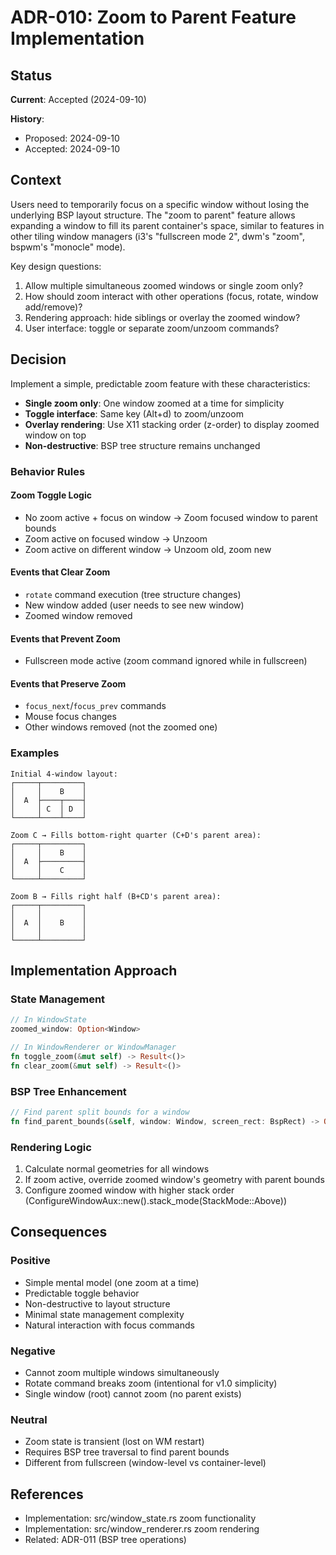 # ADR-010: Zoom to Parent Feature Implementation

## Status
**Current**: Accepted (2024-09-10)

**History**:
- Proposed: 2024-09-10
- Accepted: 2024-09-10

## Context
Users need to temporarily focus on a specific window without losing the underlying BSP layout structure. The "zoom to parent" feature allows expanding a window to fill its parent container's space, similar to features in other tiling window managers (i3's "fullscreen mode 2", dwm's "zoom", bspwm's "monocle" mode).

Key design questions:
1. Allow multiple simultaneous zoomed windows or single zoom only?
2. How should zoom interact with other operations (focus, rotate, window add/remove)?
3. Rendering approach: hide siblings or overlay the zoomed window?
4. User interface: toggle or separate zoom/unzoom commands?

## Decision
Implement a simple, predictable zoom feature with these characteristics:
- **Single zoom only**: One window zoomed at a time for simplicity
- **Toggle interface**: Same key (Alt+d) to zoom/unzoom
- **Overlay rendering**: Use X11 stacking order (z-order) to display zoomed window on top
- **Non-destructive**: BSP tree structure remains unchanged

### Behavior Rules

#### Zoom Toggle Logic
- No zoom active + focus on window → Zoom focused window to parent bounds
- Zoom active on focused window → Unzoom
- Zoom active on different window → Unzoom old, zoom new

#### Events that Clear Zoom
- `rotate` command execution (tree structure changes)
- New window added (user needs to see new window)
- Zoomed window removed

#### Events that Prevent Zoom
- Fullscreen mode active (zoom command ignored while in fullscreen)

#### Events that Preserve Zoom
- `focus_next`/`focus_prev` commands
- Mouse focus changes
- Other windows removed (not the zoomed one)

### Examples
```
Initial 4-window layout:
┌─────┬─────────┐
│     │    B    │
│  A  ├────┬────┤
│     │ C  │ D  │
└─────┴────┴────┘

Zoom C → Fills bottom-right quarter (C+D's parent area):
┌─────┬─────────┐
│     │    B    │
│  A  ├─────────┤
│     │    C    │
└─────┴─────────┘

Zoom B → Fills right half (B+CD's parent area):
┌─────┬─────────┐
│     │         │
│  A  │    B    │
│     │         │
└─────┴─────────┘
```

## Implementation Approach

### State Management
```rust
// In WindowState
zoomed_window: Option<Window>

// In WindowRenderer or WindowManager
fn toggle_zoom(&mut self) -> Result<()>
fn clear_zoom(&mut self) -> Result<()>
```

### BSP Tree Enhancement
```rust
// Find parent split bounds for a window
fn find_parent_bounds(&self, window: Window, screen_rect: BspRect) -> Option<BspRect>
```

### Rendering Logic
1. Calculate normal geometries for all windows
2. If zoom active, override zoomed window's geometry with parent bounds
3. Configure zoomed window with higher stack order (ConfigureWindowAux::new().stack_mode(StackMode::Above))

## Consequences

### Positive
- Simple mental model (one zoom at a time)
- Predictable toggle behavior
- Non-destructive to layout structure
- Minimal state management complexity
- Natural interaction with focus commands

### Negative
- Cannot zoom multiple windows simultaneously
- Rotate command breaks zoom (intentional for v1.0 simplicity)
- Single window (root) cannot zoom (no parent exists)

### Neutral
- Zoom state is transient (lost on WM restart)
- Requires BSP tree traversal to find parent bounds
- Different from fullscreen (window-level vs container-level)

## References
- Implementation: src/window_state.rs zoom functionality
- Implementation: src/window_renderer.rs zoom rendering
- Related: ADR-011 (BSP tree operations)